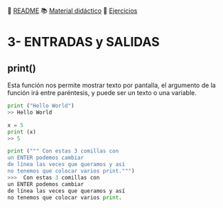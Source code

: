 
:page_with_curl: [README](../README.md) :books: [Material didáctico](/documentation/indicedocu.md) :pencil: [Ejercicios](/tests/indicetests.md)




# 3- ENTRADAS y SALIDAS

## print()

Esta función nos permite mostrar texto por pantalla,
el argumento de la función irá entre paréntesis, y puede ser un texto o una variable.

````python
print ("Hello World")
>> Hello World

x = 5
print (x)
>> 5

print (""" Con estas 3 comillas con
un ENTER podemos cambiar 
de línea las veces que queramos y así 
no tenemos que colocar varios print.""")
>>>  Con estas 3 comillas con
un ENTER podemos cambiar 
de línea las veces que queramos y así
no tenemos que colocar varios print.
````

